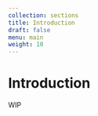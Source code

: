 ```yaml
---
collection: sections
title: Introduction
draft: false
menu: main
weight: 10
---
```


# Introduction

WIP
